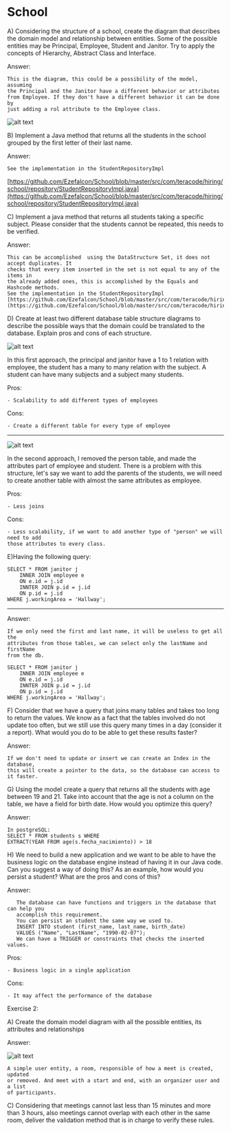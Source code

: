 # School

A) Considering the structure of a school, create the diagram that describes the
domain model and relationship between entities. Some of the possible entities
may be Principal, Employee, Student and Janitor. Try to apply the concepts of
Hierarchy, Abstract Class and Interface.

Answer:

    This is the diagram, this could be a possibility of the model, assuming 
    the Principal and the Janitor have a different behavior or attributes 
    from Employee. If they don't have a different behavior it can be done by 
    just adding a rol attribute to the Employee class.
    
![alt text](https://i.gyazo.com/36e97d0b6bd2f9ec9a87fcf29e2d0edd.png)

B) Implement a Java method that returns all the students in the school grouped
by the first letter of their last name.

Answer: 

    See the implementation in the StudentRepositoryImpl

[https://github.com/Ezefalcon/School/blob/master/src/com/teracode/hiring/school/repository/StudentRepositoryImpl.java](https://github.com/Ezefalcon/School/blob/master/src/com/teracode/hiring/school/repository/StudentRepositoryImpl.java)
    
C) Implement a java method that returns all students taking a specific subject.
Please consider that the students cannot be repeated, this needs to be verified.

Answer: 

    This can be accomplished  using the DataStructure Set, it does not accept duplicates. It
    checks that every item inserted in the set is not equal to any of the items in 
    the already added ones, this is accomplished by the Equals and Hashcode methods.
    See the implementation in the StudentRepositoryImpl
    [https://github.com/Ezefalcon/School/blob/master/src/com/teracode/hiring/school/repository/StudentRepositoryImpl.java](https://github.com/Ezefalcon/School/blob/master/src/com/teracode/hiring/school/repository/StudentRepositoryImpl.java)

D) Create at least two different database table structure diagrams to describe the
possible ways that the domain could be translated to the database. Explain
pros and cons of each structure.


![alt text](https://gyazo.com/48d633c93292d547115a7da5740e8b95.png)

In this first approach, the principal and janitor have a 1 to 1 relation with employee,
the student has a many to many relation with the subject. A student can have many subjects
and a subject many students.

Pros:

    - Scalability to add different types of employees
    
Cons:

    - Create a different table for every type of employee
    
----
![alt text](https://gyazo.com/ca3cd8b4f7e8fdfa3ead14cc43616fbc.png)

In the second approach, I removed the person table, and made the attributes part of 
employee and student. There is a problem with this structure, let's say we want to add
the parents of the students, we will need to create another table with almost the same attributes
as employee.

Pros:

    - Less joins

Cons:

    - Less scalability, if we want to add another type of "person" we will need to add 
    those attributes to every class.
    
E)Having the following query:

    SELECT * FROM janitor j
        INNER JOIN employee e
        ON e.id = j.id
        INNTER JOIN p.id = j.id
        ON p.id = j.id
    WHERE j.workingArea = 'Hallway';
    
----
Answer:

    If we only need the first and last name, it will be useless to get all the 
    attributes from those tables, we can select only the lastName and firstName 
    from the db.
    
    SELECT * FROM janitor j
        INNER JOIN employee e
        ON e.id = j.id
        INNTER JOIN p.id = j.id
        ON p.id = j.id
    WHERE j.workingArea = 'Hallway';
    
F) Consider that we have a query that joins many tables and takes too long to
return the values. We know as a fact that the tables involved do not update
too often, but we still use this query many times in a day (consider it a report).
What would you do to be able to get these results faster?

Answer:

    If we don't need to update or insert we can create an Index in the database, 
    this will create a pointer to the data, so the database can access to it faster. 
    
G) Using the model create a query that returns all the students with age between
19 and 21. Take into account that the age is not a column on the table, we have
a field for birth date. How would you optimize this query?

Answer:

    In postgreSQL:
    SELECT * FROM students s WHERE
    EXTRACT(YEAR FROM age(s.fecha_nacimiento)) > 18
    
H) We need to build a new application and we want to be able to have the
   business logic on the database engine instead of having it in our Java code. Can
   you suggest a way of doing this? As an example, how would you persist a
   student? What are the pros and cons of this?
   
Answer:

       The database can have functions and triggers in the database that can help you 
       accomplish this requirement.
       You can persist an student the same way we used to.
       INSERT INTO student (first_name, last_name, birth_date)
       VALUES ("Name", "LastName", "1990-02-07");
       We can have a TRIGGER or constraints that checks the inserted values.
   
Pros:
    
    - Business logic in a single application

Cons: 

    - It may affect the performance of the database
    
    
Exercise 2:

A) Create the domain model diagram with all the possible entities, its attributes
and relationships

Answer:

![alt text](https://gyazo.com/900443c70e18097b79ec58fde1740fc8.png)
    
    A simple user entity, a room, responsible of how a meet is created, updated
    or removed. And meet with a start and end, with an organizer user and a list 
    of participants.
    
C) Considering that meetings cannot last less than 15 minutes and more than 3
hours, also meetings cannot overlap with each other in the same room, deliver
the validation method that is in charge to verify these rules.